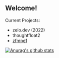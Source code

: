 ## Welcome!

Current Projects:
- zelo.dev (2022)
- thoughtfloat2
- [zfmpe1](https://github.com/Zolo101/zfmpe1)

[![Anurag's github stats](https://github-readme-stats.vercel.app/api?username=zolo101&theme=great-gatsby)](https://github.com/anuraghazra/github-readme-stats)
